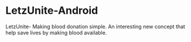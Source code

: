 # LetzUnite-Android
LetzUnite- Making blood donation simple. An interesting new concept that help save lives by making blood available.
